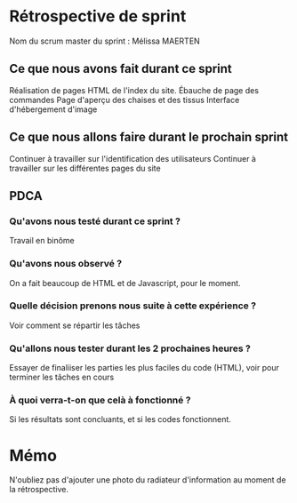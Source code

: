 # Rétrospective de sprint

Nom du scrum master du sprint : Mélissa MAERTEN

## Ce que nous avons fait durant ce sprint
Réalisation de pages HTML de l'index du site.
Ébauche de page des commandes
Page d'aperçu des chaises et des tissus
Interface d'hébergement d'image


## Ce que nous allons faire durant le prochain sprint
Continuer à travailler sur l'identification des utilisateurs
Continuer à travailler sur les différentes pages du site

## PDCA 
### Qu'avons nous testé durant ce sprint ?
Travail en binôme

### Qu'avons nous observé ?
On a fait beaucoup de HTML et de Javascript, pour le moment.

### Quelle décision prenons nous suite à cette expérience ?
Voir comment se répartir les tâches


### Qu'allons nous tester durant les 2 prochaines heures ?
Essayer de finaliiser les parties les plus faciles du code (HTML), voir pour terminer les tâches en cours

### À quoi verra-t-on que celà à fonctionné ?
Si les résultats sont concluants, et si les codes fonctionnent.

# Mémo
N'oubliez pas d'ajouter une photo du radiateur d'information au moment de la rétrospective.